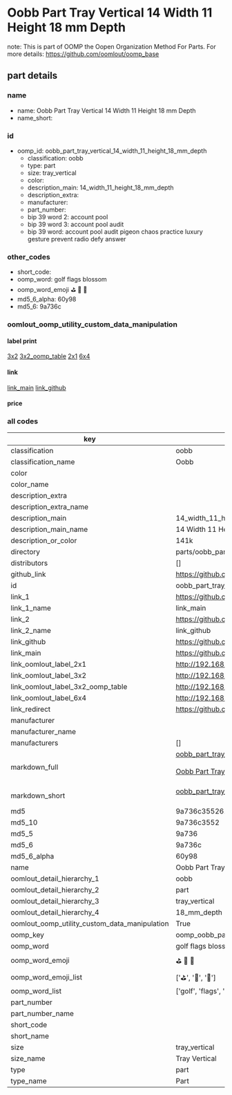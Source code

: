 # Oobb Part Tray Vertical 14 Width 11 Height 18 mm Depth  

note: This is part of OOMP the Oopen Organization Method For Parts. For more details: https://github.com/oomlout/oomp_base

##  part details
  







### name
* name: Oobb Part Tray Vertical 14 Width 11 Height 18 mm Depth
* name_short: 
### id
* oomp_id: oobb_part_tray_vertical_14_width_11_height_18_mm_depth
  * classification: oobb
  * type: part
  * size: tray_vertical
  * color: 
  * description_main: 14_width_11_height_18_mm_depth
  * description_extra: 
  * manufacturer: 
  * part_number: 
  * bip 39 word 2: account pool
  * bip 39 word 3: account pool audit
  * bip 39 word: account pool audit pigeon chaos practice luxury gesture prevent radio defy answer

### other_codes
* short_code: 
* oomp_word: golf flags blossom
* oomp_word_emoji :golf: :flags: :blossom:
* md5_6_alpha: 60y98
* md5_6: 9a736c






### oomlout_oomp_utility_custom_data_manipulation
#### label print
[3x2](http://192.168.1.245:1112/?label=oomp%2060y98)
[3x2_oomp_table](http://192.168.1.108:1112/?label=oomp%2060y98)
[2x1](http://192.168.1.242:1112/?label=oomp%2060y98)
[6x4](http://192.168.1.55:1112/?label=oomp%2060y98)    

#### link

[link_main](https://github.com/oomlout/oomlout_oomp_version_1_messy/tree/main/parts/oobb_part_tray_vertical_14_width_11_height_18_mm_depth) [link_github](https://github.com/oomlout/oomlout_oomp_version_1_messy/tree/main/parts/oobb_part_tray_vertical_14_width_11_height_18_mm_depth)                             

#### price







### all codes 
| key | value |  
| --- | --- |  
| classification | oobb |  
| classification_name | Oobb |  
| color |  |  
| color_name |  |  
| description_extra |  |  
| description_extra_name |  |  
| description_main | 14_width_11_height_18_mm_depth |  
| description_main_name | 14 Width 11 Height 18 mm Depth |  
| description_or_color | 141k |  
| directory | parts/oobb_part_tray_vertical_14_width_11_height_18_mm_depth |  
| distributors | [] |  
| github_link | https://github.com/oomlout/oomlout_oomp_part_src/tree/main/parts/oobb_part_tray_vertical_14_width_11_height_18_mm_depth |  
| id | oobb_part_tray_vertical_14_width_11_height_18_mm_depth |  
| link_1 | https://github.com/oomlout/oomlout_oomp_version_1_messy/tree/main/parts/oobb_part_tray_vertical_14_width_11_height_18_mm_depth |  
| link_1_name | link_main |  
| link_2 | https://github.com/oomlout/oomlout_oomp_version_1_messy/tree/main/parts/oobb_part_tray_vertical_14_width_11_height_18_mm_depth |  
| link_2_name | link_github |  
| link_github | https://github.com/oomlout/oomlout_oomp_version_1_messy/tree/main/parts/oobb_part_tray_vertical_14_width_11_height_18_mm_depth |  
| link_main | https://github.com/oomlout/oomlout_oomp_version_1_messy/tree/main/parts/oobb_part_tray_vertical_14_width_11_height_18_mm_depth |  
| link_oomlout_label_2x1 | http://192.168.1.242:1112/?label=oomp%2060y98 |  
| link_oomlout_label_3x2 | http://192.168.1.245:1112/?label=oomp%2060y98 |  
| link_oomlout_label_3x2_oomp_table | http://192.168.1.108:1112/?label=oomp%2060y98 |  
| link_oomlout_label_6x4 | http://192.168.1.55:1112/?label=oomp%2060y98 |  
| link_redirect | https://github.com/oomlout/oomlout_oomp_version_1_messy/tree/main/parts/oobb_part_tray_vertical_14_width_11_height_18_mm_depth |  
| manufacturer |  |  
| manufacturer_name |  |  
| manufacturers | [] |  
| markdown_full | [oobb_part_tray_vertical_14_width_11_height_18_mm_depth](none)<br>[](none)<br>[Oobb Part Tray Vertical 14 Width 11 Height 18 Mm Depth](none)<br><br> |  
| markdown_short | [oobb_part_tray_vertical_14_width_11_height_18_mm_depth](none)<br><br> |  
| md5 | 9a736c35526170aaa5932a4a1e2a000c |  
| md5_10 | 9a736c3552 |  
| md5_5 | 9a736 |  
| md5_6 | 9a736c |  
| md5_6_alpha | 60y98 |  
| name | Oobb Part Tray Vertical 14 Width 11 Height 18 mm Depth |  
| oomlout_detail_hierarchy_1 | oobb |  
| oomlout_detail_hierarchy_2 | part |  
| oomlout_detail_hierarchy_3 | tray_vertical |  
| oomlout_detail_hierarchy_4 | 18_mm_depth |  
| oomlout_oomp_utility_custom_data_manipulation | True |  
| oomp_key | oomp_oobb_part_tray_vertical_14_width_11_height_18_mm_depth |  
| oomp_word | golf flags blossom |  
| oomp_word_emoji | :golf: :flags: :blossom: |  
| oomp_word_emoji_list | [':golf:', ':flags:', ':blossom:'] |  
| oomp_word_list | ['golf', 'flags', 'blossom'] |  
| part_number |  |  
| part_number_name |  |  
| short_code |  |  
| short_name |  |  
| size | tray_vertical |  
| size_name | Tray Vertical |  
| type | part |  
| type_name | Part |  
